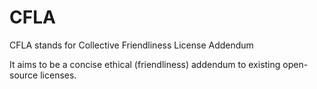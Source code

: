 # CFLA
CFLA stands for Collective Friendliness License Addendum

It aims to be a concise ethical (friendliness) addendum to existing open-source licenses.
